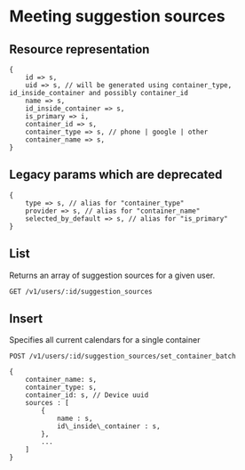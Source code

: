 # Meeting suggestion sources

## Resource representation

    {
        id => s,
        uid => s, // will be generated using container_type, id_inside_container and possibly container_id
        name => s,
        id_inside_container => s,
        is_primary => i,
        container_id => s,
        container_type => s, // phone | google | other
        container_name => s,
    }

## Legacy params which are deprecated

    {
        type => s, // alias for "container_type"
        provider => s, // alias for "container_name"
        selected_by_default => s, // alias for "is_primary"
    }

## List

Returns an array of suggestion sources for a given user.

    GET /v1/users/:id/suggestion_sources

## Insert

Specifies all current calendars for a single container

    POST /v1/users/:id/suggestion_sources/set_container_batch
    
    {
        container_name: s,
        container_type: s,
        container_id: s, // Device uuid
        sources : [
            {
                name : s,
                id\_inside\_container : s,
            },
            ...
        ]
    }
